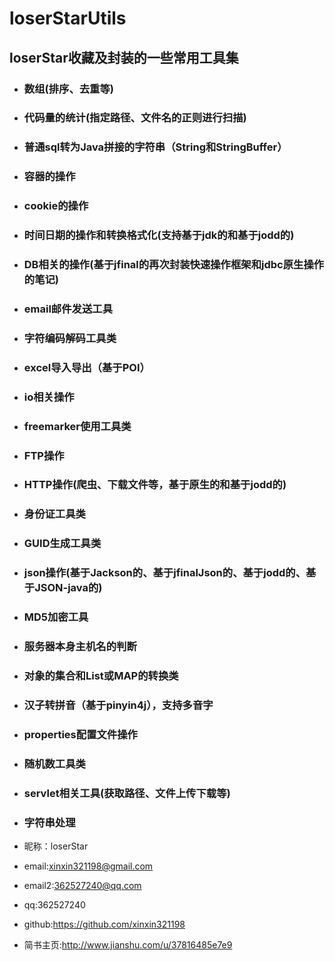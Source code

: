 # loserStarUtils
## loserStar收藏及封装的一些常用工具集
* ### 数组(排序、去重等)
* ### 代码量的统计(指定路径、文件名的正则进行扫描)
* ### 普通sql转为Java拼接的字符串（String和StringBuffer）
* ### 容器的操作
* ### cookie的操作
* ### 时间日期的操作和转换格式化(支持基于jdk的和基于jodd的)
* ### DB相关的操作(基于jfinal的再次封装快速操作框架和jdbc原生操作的笔记)
* ### email邮件发送工具
* ### 字符编码解码工具类
* ### excel导入导出（基于POI）
* ### io相关操作
* ### freemarker使用工具类
* ### FTP操作
* ### HTTP操作(爬虫、下载文件等，基于原生的和基于jodd的)
* ### 身份证工具类
* ### GUID生成工具类
* ### json操作(基于Jackson的、基于jfinalJson的、基于jodd的、基于JSON-java的)
* ### MD5加密工具
* ### 服务器本身主机名的判断
* ### 对象的集合和List或MAP的转换类
* ### 汉子转拼音（基于pinyin4j），支持多音字
* ### properties配置文件操作
* ### 随机数工具类
* ### servlet相关工具(获取路径、文件上传下载等)
* ### 字符串处理

* 昵称：loserStar<br/>
* email:xinxin321198@gmail.com<br/>
* email2:362527240@qq.com<br/>
* qq:362527240<br/>
* github:https://github.com/xinxin321198<br/>
* 简书主页:http://www.jianshu.com/u/37816485e7e9<br/>